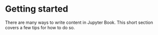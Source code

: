 Getting started
=======================

There are many ways to write content in Jupyter Book. This short section
covers a few tips for how to do so.
